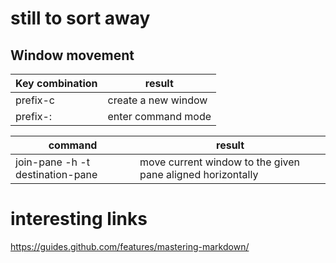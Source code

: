 # still to sort away
## Window movement
Key combination | result
----------------|----------------------
prefix-c | create a new window
prefix-: | enter command mode

command | result
---------------------------------|----------------------
join-pane -h -t destination-pane | move current window to the given pane aligned horizontally

# interesting links
https://guides.github.com/features/mastering-markdown/
